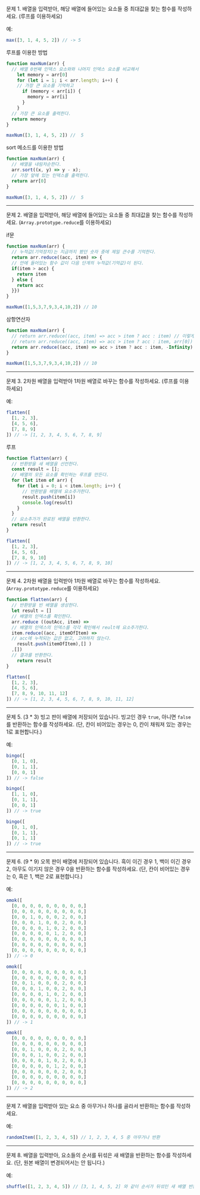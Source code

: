 문제 1. 배열을 입력받아, 해당 배열에 들어있는 요소들 중 최대값을 찾는 함수를 작성하세요. (루프를 이용하세요)

예:

```js
max([3, 1, 4, 5, 2]) // -> 5
```

루프를 이용한 방법
```js
function maxNum(arr) {
  // 배열 0번째 인덱스 요소와와 나머지 인덱스 요소를 비교해서 
    let memory = arr[0]
    for (let i = 1; i < arr.length; i++) {
    // 가장 큰 요소를 기억하고
      if (memory < arr[i]) {
        memory = arr[i]
      }
    }
  // 가장 큰 요소를 출력한다.
  return memory
}

maxNum([3, 1, 4, 5, 2]) //  5
```

sort 메소드를 이용한 방법
```js
function maxNum(arr) {
  // 배열을 내림차순한다.
  arr.sort((x, y) => y - x);
  // 가장 앞에 있는 인덱스를 출력한다.
  return arr[0]
}

maxNum([3, 1, 4, 5, 2]) //  5
```

---

문제 2. 배열을 입력받아, 해당 배열에 들어있는 요소들 중 최대값을 찾는 함수를 작성하세요. (`Array.prototype.reduce`를 이용하세요)

if문
```js
function maxNum(arr) {
  // 누적값(기억장치)는 지금까지 봤던 숫자 중에 제일 큰수를 기억한다.
  return arr.reduce((acc, item) => {
  // 안에 들어있는 함수 값이 다음 단계의 누적값(기억값)이 된다.
  if(item > acc) {
    return item
  } else {
    return acc
  }})
}

maxNum([1,5,3,7,9,3,4,10,2]) // 10
```

삼항연산자
```js
function maxNum(arr) {
  // return arr.reduce((acc, item) => acc > item ? acc : item) // 이렇게 가능.. 하지만 초기 누적값을 누락하면 좋지는 않다.
  // return arr.reduce((acc, item) => acc > item ? acc : item, arr[0]) // []을 반환받으면 undefined를 반환하기 때문에 좋지않다.
  return arr.reduce((acc, item) => acc > item ? acc : item, -Infinity) // -Infinity를 사용하는 것을 추천한다. Math메소드를 사용할 때도 인수를 비우면 -Infinity를 반환한다.
}

maxNum([1,5,3,7,9,3,4,10,2]) // 10
```

---

문제 3. 2차원 배열을 입력받아 1차원 배열로 바꾸는 함수를 작성하세요. (루프를 이용하세요)

예:

```js
flatten([
  [1, 2, 3],
  [4, 5, 6],
  [7, 8, 9]
]) // -> [1, 2, 3, 4, 5, 6, 7, 8, 9]
```

루프
```js
function flatten(arr) {
  // 반환받을 새 배열을 선언한다.
  const result = [];
  // 배열의 모든 요소를 확인하는 루프를 만든다.
  for (let item of arr) {
    for (let i = 0; i < item.length; i++) {
      // 반환받을 배열에 요소추가한다.
      result.push(item[i])
      console.log(result)
    }
  }
  // 요소추가가 완료된 배열을 반환한다.
  return result
}

flatten([
  [1, 2, 3],
  [4, 5, 6],
  [7, 8, 9, 10]
]) // -> [1, 2, 3, 4, 5, 6, 7, 8, 9, 10]
```

---

문제 4. 2차원 배열을 입력받아 1차원 배열로 바꾸는 함수를 작성하세요. (`Array.prototype.reduce`를 이용하세요)

```js
function flatten(arr) {
  // 반환받을 빈 배열을 생성한다.
  let result = []
  // 배열의 인덱스를 확인한다.
  arr.reduce ((outAcc, item) =>
  // 배열의 인덱스의 인덱스를 각각 확인해서 reult에 요소추가한다. 
  item.reduce((acc, itemOfItem) => 
  // acc에 누적되는 값은 없고, 고려하지 않는다.
    result.push(itemOfItem),[] )
  ,[])
  // 결과를 반환한다.
    return result
}

flatten([
  [1, 2, 3],
  [4, 5, 6],
  [7, 8, 9, 10, 11, 12]
]) // -> [1, 2, 3, 4, 5, 6, 7, 8, 9, 10, 11, 12]
```

---

문제 5. (3 * 3) 빙고 판이 배열에 저장되어 있습니다. 빙고인 경우 `true`, 아니면 `false`를 반환하는 함수를 작성하세요. (단, 칸이 비어있는 경우는 0, 칸이 채워져 있는 경우는 1로 표현합니다.)

예:

```js
bingo([
  [0, 1, 0],
  [0, 1, 1],
  [0, 0, 1]
]) // -> false

bingo([
  [1, 1, 0],
  [0, 1, 1],
  [0, 0, 1]
]) // -> true

bingo([
  [0, 1, 0],
  [0, 1, 1],
  [0, 1, 1]
]) // -> true
```

---

문제 6. (9 * 9) 오목 판이 배열에 저장되어 있습니다. 흑이 이긴 경우 1, 백이 이긴 경우 2, 아무도 이기지 않은 경우 0을 반환하는 함수를 작성하세요. (단, 칸이 비어있는 경우는 0, 흑은 1, 백은 2로 표현합니다.)

예:

```js
omok([
  [0, 0, 0, 0, 0, 0, 0, 0, 0,]
  [0, 0, 0, 0, 0, 0, 0, 0, 0,]
  [0, 0, 1, 0, 0, 0, 2, 0, 0,]
  [0, 0, 0, 1, 0, 0, 2, 0, 0,]
  [0, 0, 0, 0, 1, 0, 2, 0, 0,]
  [0, 0, 0, 0, 0, 1, 2, 0, 0,]
  [0, 0, 0, 0, 0, 0, 0, 0, 0,]
  [0, 0, 0, 0, 0, 0, 0, 0, 0,]
  [0, 0, 0, 0, 0, 0, 0, 0, 0,]
]) // -> 0

omok([
  [0, 0, 0, 0, 0, 0, 0, 0, 0,]
  [0, 0, 0, 0, 0, 0, 0, 0, 0,]
  [0, 0, 1, 0, 0, 0, 2, 0, 0,]
  [0, 0, 0, 1, 0, 0, 2, 0, 0,]
  [0, 0, 0, 0, 1, 0, 2, 0, 0,]
  [0, 0, 0, 0, 0, 1, 2, 0, 0,]
  [0, 0, 0, 0, 0, 0, 1, 0, 0,]
  [0, 0, 0, 0, 0, 0, 0, 0, 0,]
  [0, 0, 0, 0, 0, 0, 0, 0, 0,]
]) // -> 1

omok([
  [0, 0, 0, 0, 0, 0, 0, 0, 0,]
  [0, 0, 0, 0, 0, 0, 0, 0, 0,]
  [0, 0, 1, 0, 0, 0, 2, 0, 0,]
  [0, 0, 0, 1, 0, 0, 2, 0, 0,]
  [0, 0, 0, 0, 1, 0, 2, 0, 0,]
  [0, 0, 0, 0, 0, 1, 2, 0, 0,]
  [0, 0, 0, 0, 0, 0, 2, 0, 0,]
  [0, 0, 0, 0, 0, 0, 0, 0, 0,]
  [0, 0, 0, 0, 0, 0, 0, 0, 0,]
]) // -> 2
```

---

문제 7. 배열을 입력받아 있는 요소 중 아무거나 하나를 골라서 반환하는 함수를 작성하세요.

예:

```js
randomItem([1, 2, 3, 4, 5]) // 1, 2, 3, 4, 5 중 아무거나 반환
```

---

문제 8. 배열을 입력받아, 요소들의 순서를 뒤섞은 새 배열을 반환하는 함수를 작성하세요. (단, 원본 배열이 변경되어서는 안 됩니다.)

예:

```js
shuffle([1, 2, 3, 4, 5]) // [3, 1, 4, 5, 2] 와 같이 순서가 뒤섞인 새 배열 반환
```